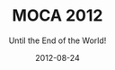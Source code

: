---
title: "MOCA 2012"
subtitle: "Until the End of the World!"
date: 2012-08-24
externalUrl: "https://moca2012.olografix.org/"
---